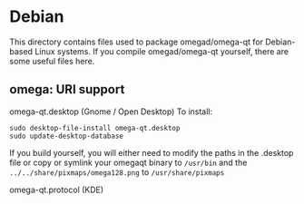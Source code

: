 
Debian
====================
This directory contains files used to package omegad/omega-qt
for Debian-based Linux systems. If you compile omegad/omega-qt yourself, there are some useful files here.

## omega: URI support ##


omega-qt.desktop  (Gnome / Open Desktop)
To install:

	sudo desktop-file-install omega-qt.desktop
	sudo update-desktop-database

If you build yourself, you will either need to modify the paths in
the .desktop file or copy or symlink your omegaqt binary to `/usr/bin`
and the `../../share/pixmaps/omega128.png` to `/usr/share/pixmaps`

omega-qt.protocol (KDE)

